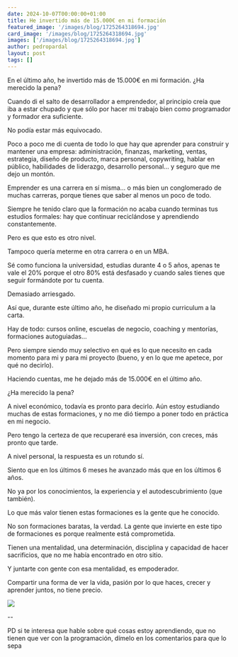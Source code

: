 ```yaml
---
date: 2024-10-07T00:00:00+01:00
title: He invertido más de 15.000€ en mi formación
featured_image: '/images/blog/1725264318694.jpg'
card_image: '/images/blog/1725264318694.jpg'
images: ['/images/blog/1725264318694.jpg']
author: pedropardal
layout: post
tags: []
---
```


En el último año, he invertido más de 15.000€ en mi formación. ¿Ha merecido la pena?

Cuando di el salto de desarrollador a emprendedor, al principio creía que iba a estar chupado y que sólo por hacer mi trabajo bien como programador y formador era suficiente.

No podía estar más equivocado.

Poco a poco me di cuenta de todo lo que hay que aprender para construir y mantener una empresa: administración, finanzas, marketing, ventas, estrategia, diseño de producto, marca personal, copywriting, hablar en público, habilidades de liderazgo, desarrollo personal… y seguro que me dejo un montón.

Emprender es una carrera en sí misma… o más bien un conglomerado de muchas carreras, porque tienes que saber al menos un poco de todo.

Siempre he tenido claro que la formación no acaba cuando terminas tus estudios formales: hay que continuar reciclándose y aprendiendo constantemente.

Pero es que esto es otro nivel.

Tampoco quería meterme en otra carrera o en un MBA.

Sé como funciona la universidad, estudias durante 4 o 5 años, apenas te vale el 20% porque el otro 80% está desfasado y cuando sales tienes que seguir formándote por tu cuenta.

Demasiado arriesgado.

Así que, durante este último año, he diseñado mi propio curriculum a la carta.

Hay de todo: cursos online, escuelas de negocio, coaching y mentorías, formaciones autoguiadas…

Pero siempre siendo muy selectivo en qué es lo que necesito en cada momento para mi y para mi proyecto (bueno, y en lo que me apetece, por qué no decirlo).

Haciendo cuentas, me he dejado más de 15.000€ en el último año.

¿Ha merecido la pena?

A nivel económico, todavía es pronto para decirlo. Aún estoy estudiando muchas de estas formaciones, y no me dió tiempo a poner todo en práctica en mi negocio.

Pero tengo la certeza de que recuperaré esa inversión, con creces, más pronto que tarde.

A nivel personal, la respuesta es un rotundo sí.

Siento que en los últimos 6 meses he avanzado más que en los últimos 6 años.

No ya por los conocimientos, la experiencia y el autodescubrimiento (que también).

Lo que más valor tienen estas formaciones es la gente que he conocido.

No son formaciones baratas, la verdad. La gente que invierte en este tipo de formaciones es porque realmente está comprometida.

Tienen una mentalidad, una determinación, disciplina y capacidad de hacer sacrificios, que no me había encontrado en otro sitio.

Y juntarte con gente con esa mentalidad, es empoderador.

Compartir una forma de ver la vida, pasión por lo que haces, crecer y aprender juntos, no tiene precio.

![](/images/blog/1725264318694.jpg)

--

PD si te interesa que hable sobre qué cosas estoy aprendiendo, que no tienen que ver con la programación, dímelo en los comentarios para que lo sepa


